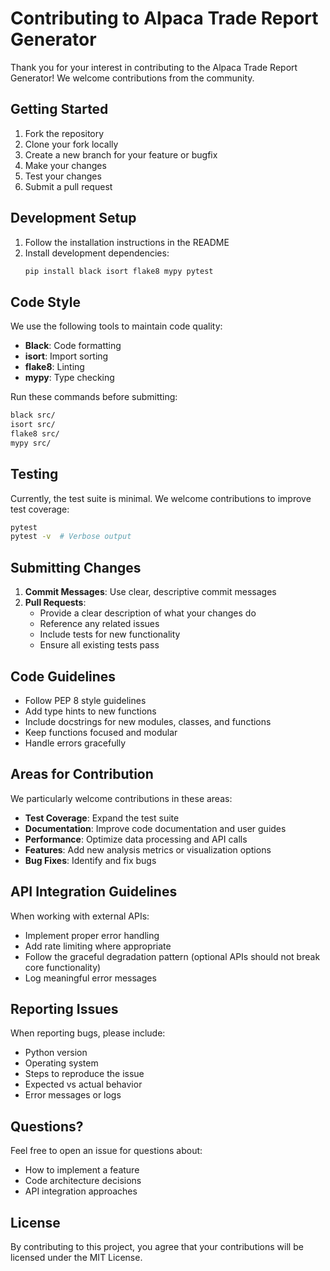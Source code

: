 # Contributing to Alpaca Trade Report Generator

Thank you for your interest in contributing to the Alpaca Trade Report Generator! We welcome contributions from the community.

## Getting Started

1. Fork the repository
2. Clone your fork locally
3. Create a new branch for your feature or bugfix
4. Make your changes
5. Test your changes
6. Submit a pull request

## Development Setup

1. Follow the installation instructions in the README
2. Install development dependencies:
   ```bash
   pip install black isort flake8 mypy pytest
   ```

## Code Style

We use the following tools to maintain code quality:

- **Black**: Code formatting
- **isort**: Import sorting
- **flake8**: Linting
- **mypy**: Type checking

Run these commands before submitting:

```bash
black src/
isort src/
flake8 src/
mypy src/
```

## Testing

Currently, the test suite is minimal. We welcome contributions to improve test coverage:

```bash
pytest
pytest -v  # Verbose output
```

## Submitting Changes

1. **Commit Messages**: Use clear, descriptive commit messages
2. **Pull Requests**: 
   - Provide a clear description of what your changes do
   - Reference any related issues
   - Include tests for new functionality
   - Ensure all existing tests pass

## Code Guidelines

- Follow PEP 8 style guidelines
- Add type hints to new functions
- Include docstrings for new modules, classes, and functions
- Keep functions focused and modular
- Handle errors gracefully

## Areas for Contribution

We particularly welcome contributions in these areas:

- **Test Coverage**: Expand the test suite
- **Documentation**: Improve code documentation and user guides
- **Performance**: Optimize data processing and API calls
- **Features**: Add new analysis metrics or visualization options
- **Bug Fixes**: Identify and fix bugs

## API Integration Guidelines

When working with external APIs:

- Implement proper error handling
- Add rate limiting where appropriate
- Follow the graceful degradation pattern (optional APIs should not break core functionality)
- Log meaningful error messages

## Reporting Issues

When reporting bugs, please include:

- Python version
- Operating system
- Steps to reproduce the issue
- Expected vs actual behavior
- Error messages or logs

## Questions?

Feel free to open an issue for questions about:
- How to implement a feature
- Code architecture decisions
- API integration approaches

## License

By contributing to this project, you agree that your contributions will be licensed under the MIT License.